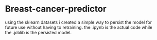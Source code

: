 # Breast-cancer-predictor
using the sklearn datasets i created a simple way to persist the model for future use without having to retraining.
the .ipynb is the actual code while the .joblib is the persisted model.
